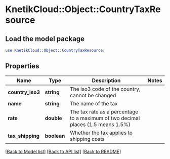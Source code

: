 # KnetikCloud::Object::CountryTaxResource

## Load the model package
```perl
use KnetikCloud::Object::CountryTaxResource;
```

## Properties
Name | Type | Description | Notes
------------ | ------------- | ------------- | -------------
**country_iso3** | **string** | The iso3 code of the country, cannot be changed | 
**name** | **string** | The name of the tax | 
**rate** | **double** | The tax rate as a percentage to a maximum of two decimal places (1.5 means 1.5%) | 
**tax_shipping** | **boolean** | Whether the tax applies to shipping costs | 

[[Back to Model list]](../README.md#documentation-for-models) [[Back to API list]](../README.md#documentation-for-api-endpoints) [[Back to README]](../README.md)


